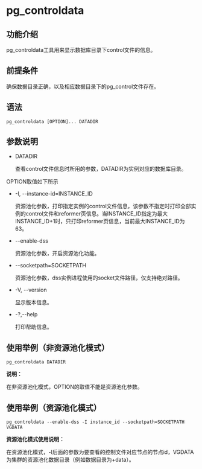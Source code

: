 # pg\_controldata<a name="ZH-CN_TOPIC_0249632253"></a>

## 功能介绍<a name="zh-cn_topic_0237152440_section125419154813"></a>

pg\_controldata工具用来显示数据库目录下control文件的信息。

## 前提条件<a name="zh-cn_topic_0237152440_section14602518109"></a>

确保数据目录正确，以及相应数据目录下的pg\_control文件存在。

## 语法<a name="zh-cn_topic_0237152440_section554725769"></a>

```
pg_controldata [OPTION]... DATADIR
```


## 参数说明<a name="zh-cn_topic_0237152440_section187851955142614"></a>

-   DATADIR

    查看control文件信息时所用的参数，DATADIR为实例对应的数据库目录。

OPTION取值如下所示

-   -I, --instance-id=INSTANCE_ID

    资源池化参数，打印指定实例的control文件信息，该参数不指定时打印全部实例的control文件和reformer页信息。当INSTANCE_ID指定为最大INSTANCE_ID+1时，只打印reformer页信息，当前最大INSTANCE_ID为63。

-   --enable-dss

    资源池化参数，开启资源池化功能。

-   --socketpath=SOCKETPATH

    资源池化参数，dss实例进程使用的socket文件路径，仅支持绝对路径。

-   -V, --version

    显示版本信息。

-   -?,--help

    打印帮助信息。

## 使用举例（非资源池化模式）<a name="zh-cn_topic_0237152442_section554725769"></a>

```
pg_controldata DATADIR
```
**说明：**

在非资源池化模式，OPTION的取值不能是资源池化参数。

## 使用举例（资源池化模式）<a name="zh-cn_topic_0237152442_section554725769"></a>

```
pg_controldata --enable-dss -I instance_id --socketpath=SOCKETPATH VGDATA
```

**资源池化模式使用说明：**

在资源池化模式，-I后面的参数为要查看的控制文件对应节点的节点id，VGDATA为集群的资源池化数据目录（例如数据目录为+data）。


